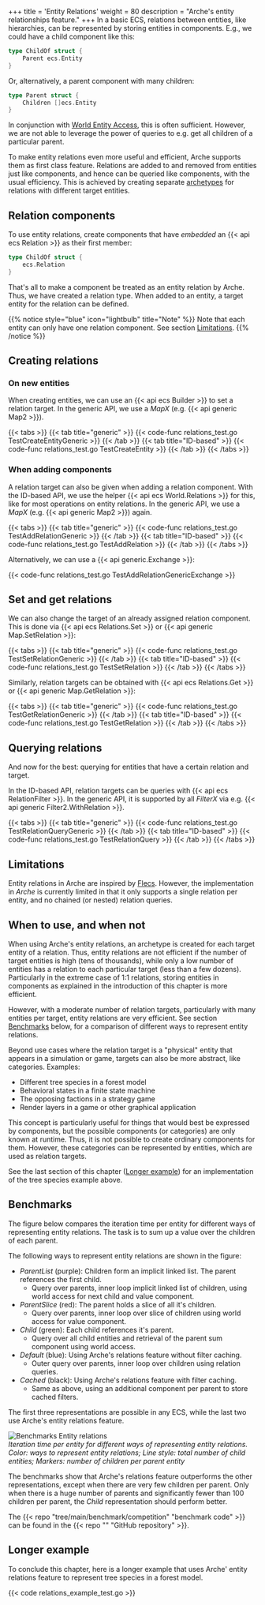+++
title = 'Entity Relations'
weight = 80
description = "Arche's entity relationships feature."
+++
In a basic ECS, relations between entities, like hierarchies, can be represented
by storing entities in components.
E.g., we could have a child component like this:

```go
type ChildOf struct {
    Parent ecs.Entity
}
```

Or, alternatively, a parent component with many children:

```go
type Parent struct {
    Children []ecs.Entity
}
```

In conjunction with [World Entity Access](./world-access), this is often sufficient.
However, we are not able to leverage the power of queries to e.g. get all children of a particular parent.

To make entity relations even more useful and efficient, Arche supports them as first class feature.
Relations are added to and removed from entities just like components,
and hence can be queried like components, with the usual efficiency.
This is achieved by creating separate [archetypes](/background/architecture#archetypes)
for relations with different target entities.

## Relation components

To use entity relations, create components that have *embedded* an {{< api ecs Relation >}} as their first member:

```go
type ChildOf struct {
    ecs.Relation
}
```

That's all to make a component be treated as an entity relation by Arche.
Thus, we have created a relation type. When added to an entity, a target entity for the relation can be defined.

{{% notice style="blue" icon="lightbulb" title="Note" %}}
Note that each entity can only have one relation component. See section [Limitations](#limitations).
{{% /notice %}}

## Creating relations

### On new entities

When creating entities, we can use an {{< api ecs Builder >}} to set a relation target.
In the generic API, we use a *MapX* (e.g. {{< api generic Map2 >}}).

{{< tabs >}}
{{< tab title="generic" >}}
{{< code-func relations_test.go TestCreateEntityGeneric >}}
{{< /tab >}}
{{< tab title="ID-based" >}}
{{< code-func relations_test.go TestCreateEntity >}}
{{< /tab >}}
{{< /tabs >}}

### When adding components

A relation target can also be given when adding a relation component.
With the ID-based API, we use the helper {{< api ecs World.Relations >}} for this,
like for most operations on entity relations.
In the generic API, we use a *MapX* (e.g. {{< api generic Map2 >}}) again.

{{< tabs >}}
{{< tab title="generic" >}}
{{< code-func relations_test.go TestAddRelationGeneric >}}
{{< /tab >}}
{{< tab title="ID-based" >}}
{{< code-func relations_test.go TestAddRelation >}}
{{< /tab >}}
{{< /tabs >}}

Alternatively, we can use a {{< api generic.Exchange >}}:

{{< code-func relations_test.go TestAddRelationGenericExchange >}}

## Set and get relations

We can also change the target of an already assigned relation component.
This is done via {{< api ecs Relations.Set >}} or {{< api generic Map.SetRelation >}}:

{{< tabs >}}
{{< tab title="generic" >}}
{{< code-func relations_test.go TestSetRelationGeneric >}}
{{< /tab >}}
{{< tab title="ID-based" >}}
{{< code-func relations_test.go TestSetRelation >}}
{{< /tab >}}
{{< /tabs >}}

Similarly, relation targets can be obtained with {{< api ecs Relations.Get >}} or {{< api generic Map.GetRelation >}}:

{{< tabs >}}
{{< tab title="generic" >}}
{{< code-func relations_test.go TestGetRelationGeneric >}}
{{< /tab >}}
{{< tab title="ID-based" >}}
{{< code-func relations_test.go TestGetRelation >}}
{{< /tab >}}
{{< /tabs >}}

## Querying relations

And now for the best: querying for entities that have a certain relation and target.

In the ID-based API, relation targets can be queries with {{< api ecs RelationFilter >}}.
In the generic API, it is supported by all *FilterX* via e.g. {{< api generic Filter2.WithRelation >}}.

{{< tabs >}}
{{< tab title="generic" >}}
{{< code-func relations_test.go TestRelationQueryGeneric >}}
{{< /tab >}}
{{< tab title="ID-based" >}}
{{< code-func relations_test.go TestRelationQuery >}}
{{< /tab >}}
{{< /tabs >}}

## Limitations

Entity relations in Arche are inspired by [Flecs](https://github.com/SanderMertens/flecs).
However, the implementation in *Arche* is currently limited in that it only supports a single relation per entity, and no chained (or nested) relation queries.

## When to use, and when not

When using Arche's entity relations, an archetype is created for each target entity of a relation.
Thus, entity relations are not efficient if the number of target entities is high (tens of thousands),
while only a low number of entities has a relation to each particular target (less than a few dozens).
Particularly in the extreme case of 1:1 relations, storing entities in components
as explained in the introduction of this chapter is more efficient.

However, with a moderate number of relation targets, particularly with many entities per target,
entity relations are very efficient. See section [Benchmarks](#benchmarks) below, for a comparison of different ways to represent entity relations.

Beyond use cases where the relation target is a "physical" entity that appears
in a simulation or game, targets can also be more abstract, like categories.
Examples:

 - Different tree species in a forest model
 - Behavioral states in a finite state machine
 - The opposing factions in a strategy game
 - Render layers in a game or other graphical application

This concept is particularly useful for things that would best be expressed by components,
but the possible components (or categories) are only known at runtime.
Thus, it is not possible to create ordinary components for them.
However, these categories can be represented by entities, which are used as relation targets.

See the last section of this chapter ([Longer example](#longer-example))
for an implementation of the tree species example above.

## Benchmarks

The figure below compares the iteration time per entity for different ways of representing entity relations.
The task is to sum up a value over the children of each parent.

The following ways to represent entity relations are shown in the figure:

* *ParentList* (purple): Children form an implicit linked list. The parent references the first child.
  * Query over parents, inner loop implicit linked list of children, using world access for next child and value component.
* *ParentSlice* (red): The parent holds a slice of all it's children.
  * Query over parents, inner loop over slice of children using world access for value component.
* *Child* (green): Each child references it's parent.
  * Query over all child entities and retrieval of the parent sum component using world access.
* *Default* (blue): Using Arche's relations feature without filter caching.
  * Outer query over parents, inner loop over children using relation queries.
* *Cached* (black): Using Arche's relations feature with filter caching.
  * Same as above, using an additional component per parent to store cached filters.

The first three representations are possible in any ECS, while the last two use Arche's entity relations feature.

![Benchmarks Entity relations](https://user-images.githubusercontent.com/44003176/238461931-7824bfeb-4a03-49e8-9de8-0650032259c0.svg)  
*Iteration time per entity for different ways of representing entity relations. Color: ways to represent entity relations; Line style: total number of child entities; Markers: number of children per parent entity*

The benchmarks show that Arche's relations feature outperforms the other representations, except when there are very few children per parent.
Only when there is a huge number of parents and significantly fewer than 100 children per parent,
the *Child* representation should perform better.

The {{< repo "tree/main/benchmark/competition" "benchmark code" >}}
can be found in the {{< repo "" "GitHub repository" >}}.

## Longer example

To conclude this chapter, here is a longer example that uses Arche' entity relations feature
to represent tree species in a forest model.

{{< code relations_example_test.go >}}
